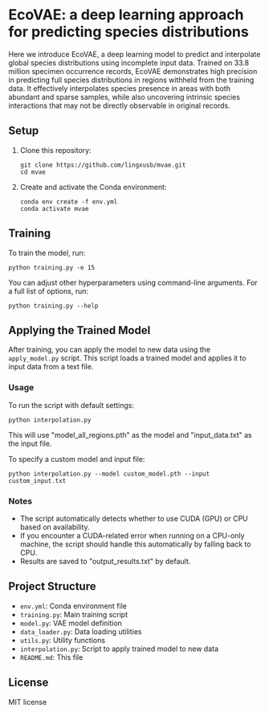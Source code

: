 # EcoVAE: a deep learning approach for predicting species distributions

Here we introduce EcoVAE, a deep learning model to predict and interpolate global species distributions using incomplete input data. Trained on 33.8 million specimen occurrence records, EcoVAE demonstrates high precision in predicting full species distributions in regions withheld from the training data. It effectively interpolates species presence in areas with both abundant and sparse samples, while also uncovering intrinsic species interactions that may not be directly observable in original records.

## Setup

1. Clone this repository:
   ```
   git clone https://github.com/lingxusb/mvae.git
   cd mvae
   ```

2. Create and activate the Conda environment:
   ```
   conda env create -f env.yml
   conda activate mvae
   ```


## Training

To train the model, run:

```
python training.py -e 15
```

You can adjust other hyperparameters using command-line arguments. For a full list of options, run:

```
python training.py --help
```

## Applying the Trained Model

After training, you can apply the model to new data using the `apply_model.py` script. This script loads a trained model and applies it to input data from a text file.

### Usage

To run the script with default settings:

```
python interpolation.py
```

This will use "model_all_regions.pth" as the model and "input_data.txt" as the input file.

To specify a custom model and input file:

```
python interpolation.py --model custom_model.pth --input custom_input.txt
```

### Notes

- The script automatically detects whether to use CUDA (GPU) or CPU based on availability.
- If you encounter a CUDA-related error when running on a CPU-only machine, the script should handle this automatically by falling back to CPU.
- Results are saved to "output_results.txt" by default.

## Project Structure

- `env.yml`: Conda environment file
- `training.py`: Main training script
- `model.py`: VAE model definition
- `data_loader.py`: Data loading utilities
- `utils.py`: Utility functions
- `interpolation.py`: Script to apply trained model to new data
- `README.md`: This file

## License

MIT license


